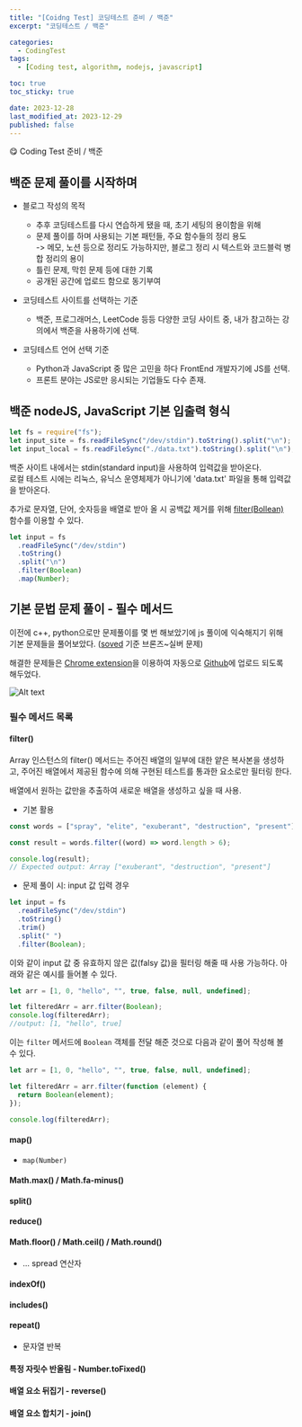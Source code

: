 ```yaml
---
title: "[Coidng Test] 코딩테스트 준비 / 백준"
excerpt: "코딩테스트 / 백준"

categories:
  - CodingTest
tags:
  - [Coding test, algorithm, nodejs, javascript]

toc: true
toc_sticky: true

date: 2023-12-28
last_modified_at: 2023-12-29
published: false
---
```


😋 Coding Test 준비 / 백준

## 백준 문제 풀이를 시작하며

- 블로그 작성의 목적

  - 추후 코딩테스트를 다시 연습하게 됐을 때, 초기 세팅의 용이함을 위해
  - 문제 풀이를 하며 사용되는 기본 패턴들, 주요 함수들의 정리 용도  
    -> 메모, 노션 등으로 정리도 가능하지만, 블로그 정리 시 텍스트와 코드블럭 병합 정리의 용이
  - 틀린 문제, 막힌 문제 등에 대한 기록
  - 공개된 공간에 업로드 함으로 동기부여

- 코딩테스트 사이트를 선택하는 기준
  - 백준, 프로그래머스, LeetCode 등등 다양한 코딩 사이트 중, 내가 참고하는 강의에서 백준을 사용하기에 선택.
- 코딩테스트 언어 선택 기준
  - Python과 JavaScript 중 많은 고민을 하다 FrontEnd 개발자기에 JS를 선택.
  - 프론트 분야는 JS로만 응시되는 기업들도 다수 존재.

## 백준 nodeJS, JavaScript 기본 입출력 형식

```js
let fs = require("fs");
let input_site = fs.readFileSync("/dev/stdin").toString().split("\n");
let input_local = fs.readFileSync("./data.txt").toString().split("\n");
```

백준 사이트 내에서는 stdin(standard input)을 사용하여 입력값을 받아온다.  
로컬 테스트 시에는 리눅스, 유닉스 운영체제가 아니기에 'data.txt' 파일을 통해 입력값을 받아온다.

추가로 문자열, 단어, 숫자등을 배열로 받아 올 시 공백값 제거를 위해 [filter(Bollean)](#filter) 함수를 이용할 수 있다.

```js
let input = fs
  .readFileSync("/dev/stdin")
  .toString()
  .split("\n")
  .filter(Boolean)
  .map(Number);
```

## 기본 문법 문제 풀이 - 필수 메서드

이전에 c++, python으로만 문제풀이를 몇 번 해보았기에 js 풀이에 익숙해지기 위해 기본 문제들을 풀어보았다. ([soved](https://solved.ac/problems/level) 기준 브론즈~실버 문제)

해결한 문제들은 [Chrome extension](https://chromewebstore.google.com/detail/ccammcjdkpgjmcpijpahlehmapgmphmk?hl=ko&utm_source=ext_sidebar)을 이용하여 자동으로 [Github](https://github.com/bbyik-k/Baekjoon)에 업로드 되도록 해두었다.

![Alt text](https://github.com/bbyik-k/bbyik-k.github.io/assets/47810773/e970e8e5-c1d3-4be3-8a53-4f7171cacd00)

### 필수 메서드 목록

#### filter()

Array 인스턴스의 filter() 메서드는 주어진 배열의 일부에 대한 얕은 복사본을 생성하고, 주어진 배열에서 제공된 함수에 의해 구현된 테스트를 통과한 요소로만 필터링 한다.

배열에서 원하는 값만을 추출하여 새로운 배열을 생성하고 싶을 때 사용.

- 기본 활용

```js
const words = ["spray", "elite", "exuberant", "destruction", "present"];

const result = words.filter((word) => word.length > 6);

console.log(result);
// Expected output: Array ["exuberant", "destruction", "present"]
```

- 문제 풀이 시: input 값 입력 경우

```js
let input = fs
  .readFileSync("/dev/stdin")
  .toString()
  .trim()
  .split(" ")
  .filter(Boolean);
```

이와 같이 input 값 중 유효하지 않은 값(falsy 값)을 필터링 해줄 때 사용 가능하다. 아래와 같은 예시를 들어볼 수 있다.

```js
let arr = [1, 0, "hello", "", true, false, null, undefined];

let filteredArr = arr.filter(Boolean);
console.log(filteredArr);
//output: [1, "hello", true]
```

이는 `filter` 메서드에 `Boolean` 객체를 전달 해준 것으로 다음과 같이 풀어 작성해 볼 수 있다.

```js
let arr = [1, 0, "hello", "", true, false, null, undefined];

let filteredArr = arr.filter(function (element) {
  return Boolean(element);
});

console.log(filteredArr);
```

#### map()

- `map(Number)`

#### Math.max() / Math.fa-minus()

#### split()

#### reduce()

#### Math.floor() / Math.ceil() / Math.round()

- ... spread 연산자

#### indexOf()

#### includes()

#### repeat()

- 문자열 반복

#### 특정 자릿수 반올림 - Number.toFixed()

#### 배열 요소 뒤집기 - reverse()

#### 배열 요소 합치기 - join()
